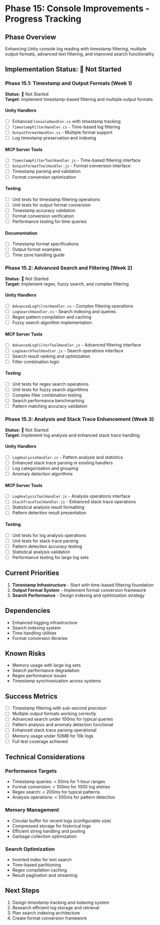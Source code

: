 # Phase 15: Console Improvements - Progress Tracking

## Phase Overview
Enhancing Unity console log reading with timestamp filtering, multiple output formats, advanced text filtering, and improved search functionality.

## Implementation Status: 🔴 Not Started

### Phase 15.1: Timestamp and Output Formats (Week 1)
**Status:** 🔴 Not Started  
**Target:** Implement timestamp-based filtering and multiple output formats

#### Unity Handlers
- [ ] Enhanced `ConsoleHandler.cs` with timestamp tracking
- [ ] `TimestampFilterHandler.cs` - Time-based log filtering
- [ ] `OutputFormatHandler.cs` - Multiple format support
- [ ] Log timestamp preservation and indexing

#### MCP Server Tools
- [ ] `TimestampFilterToolHandler.js` - Time-based filtering interface
- [ ] `OutputFormatToolHandler.js` - Format conversion interface
- [ ] Timestamp parsing and validation
- [ ] Format conversion optimization

#### Testing
- [ ] Unit tests for timestamp filtering operations
- [ ] Unit tests for output format conversion
- [ ] Timestamp accuracy validation
- [ ] Format conversion verification
- [ ] Performance testing for time queries

#### Documentation
- [ ] Timestamp format specifications
- [ ] Output format examples
- [ ] Time zone handling guide

### Phase 15.2: Advanced Search and Filtering (Week 2)
**Status:** 🔴 Not Started  
**Target:** Implement regex, fuzzy search, and complex filtering

#### Unity Handlers
- [ ] `AdvancedLogFilterHandler.cs` - Complex filtering operations
- [ ] `LogSearchHandler.cs` - Search indexing and queries
- [ ] Regex pattern compilation and caching
- [ ] Fuzzy search algorithm implementation

#### MCP Server Tools
- [ ] `AdvancedLogFilterToolHandler.js` - Advanced filtering interface
- [ ] `LogSearchToolHandler.js` - Search operations interface
- [ ] Search result ranking and optimization
- [ ] Filter combination logic

#### Testing
- [ ] Unit tests for regex search operations
- [ ] Unit tests for fuzzy search algorithms
- [ ] Complex filter combination testing
- [ ] Search performance benchmarking
- [ ] Pattern matching accuracy validation

### Phase 15.3: Analysis and Stack Trace Enhancement (Week 3)
**Status:** 🔴 Not Started  
**Target:** Implement log analysis and enhanced stack trace handling

#### Unity Handlers
- [ ] `LogAnalysisHandler.cs` - Pattern analysis and statistics
- [ ] Enhanced stack trace parsing in existing handlers
- [ ] Log categorization and grouping
- [ ] Anomaly detection algorithms

#### MCP Server Tools
- [ ] `LogAnalysisToolHandler.js` - Analysis operations interface
- [ ] `StackTraceToolHandler.js` - Enhanced stack trace operations
- [ ] Statistical analysis result formatting
- [ ] Pattern detection result presentation

#### Testing
- [ ] Unit tests for log analysis operations
- [ ] Unit tests for stack trace parsing
- [ ] Pattern detection accuracy testing
- [ ] Statistical analysis validation
- [ ] Performance testing for large log sets

## Current Priorities
1. **Timestamp Infrastructure** - Start with time-based filtering foundation
2. **Output Format System** - Implement format conversion framework
3. **Search Performance** - Design indexing and optimization strategy

## Dependencies
- Enhanced logging infrastructure
- Search indexing system
- Time handling utilities
- Format conversion libraries

## Known Risks
- Memory usage with large log sets
- Search performance degradation
- Regex performance issues
- Timestamp synchronization across systems

## Success Metrics
- [ ] Timestamp filtering with sub-second precision
- [ ] Multiple output formats working correctly
- [ ] Advanced search under 100ms for typical queries
- [ ] Pattern analysis and anomaly detection functional
- [ ] Enhanced stack trace parsing operational
- [ ] Memory usage under 50MB for 10k logs
- [ ] Full test coverage achieved

## Technical Considerations

### Performance Targets
- Timestamp queries: < 50ms for 1-hour ranges
- Format conversion: < 100ms for 1000 log entries
- Regex search: < 200ms for typical patterns
- Analysis operations: < 500ms for pattern detection

### Memory Management
- Circular buffer for recent logs (configurable size)
- Compressed storage for historical logs
- Efficient string handling and pooling
- Garbage collection optimization

### Search Optimization
- Inverted index for text search
- Time-based partitioning
- Regex compilation caching
- Result pagination and streaming

## Next Steps
1. Design timestamp tracking and indexing system
2. Research efficient log storage and retrieval
3. Plan search indexing architecture
4. Create format conversion framework